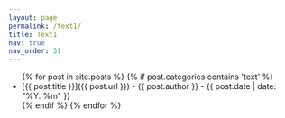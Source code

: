 ```yaml
---
layout: page
permalink: /text1/
title: Text1
nav: true
nav_order: 31
---
```


<!-- Title, Author, Date List -->
<div class="post-info">
  <ul>
    {% for post in site.posts %}
      {% if post.categories contains 'text' %}
        <li>
          [{{ post.title }}]({{ post.url }}) - {{ post.author }} - {{ post.date | date: "%Y. %m" }}
        </li>
      {% endif %}
    {% endfor %}
  </ul>
</div>